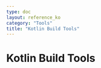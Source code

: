 ```yaml
---
type: doc
layout: reference_ko
category: "Tools"
title: "Kotlin Build Tools"
---
```


# Kotlin Build Tools
